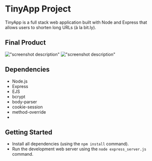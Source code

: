# TinyApp Project

TinyApp is a full stack web application built with Node and Express that allows users to shorten long URLs (à la bit.ly).

## Final Product

!["screenshot description"](#)
!["screenshot description"](#)

## Dependencies

- Node.js
- Express
- EJS
- bcrypt
- body-parser
- cookie-session
- method-override
- 

## Getting Started

- Install all dependencies (using the `npm install` command).
- Run the development web server using the `node express_server.js` command.
